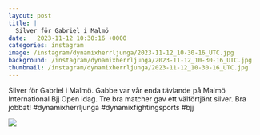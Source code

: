 ```yaml
---
layout: post
title: |
  Silver för Gabriel i Malmö
date:   2023-11-12 10:30:16 +0000
categories: instagram
image: /instagram/dynamixherrljunga/2023-11-12_10-30-16_UTC.jpg
background: /instagram/dynamixherrljunga/2023-11-12_10-30-16_UTC.jpg
thumbnail: /instagram/dynamixherrljunga/2023-11-12_10-30-16_UTC.jpg
---
```

Silver för Gabriel i Malmö. Gabbe var vår enda tävlande på Malmö International Bjj Open idag. Tre bra matcher gav ett välförtjänt silver. Bra jobbat! #dynamixherrljunga #dynamixfightingsports #bjj



<img src='/www-dynamix-herrljunga/instagram/dynamixherrljunga/2023-11-12_10-30-16_UTC.jpg' class='img-fluid' />
